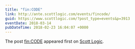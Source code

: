 ```yaml
---
title: "fin:CODE"
link: http://ante.scottlogic.com/events/fincode/
guid: https://www.scottlogic.com/?post_type=events&p=3913
eventDate: 2018-03-14
pubDateTime: 2018-02-23 16:04:07 +0000
---
```


<p>The post <a rel="nofollow" href="http://ante.scottlogic.com/events/fincode/">fin:CODE</a> appeared first on <a rel="nofollow" href="http://ante.scottlogic.com">Scott Logic</a>.</p>
